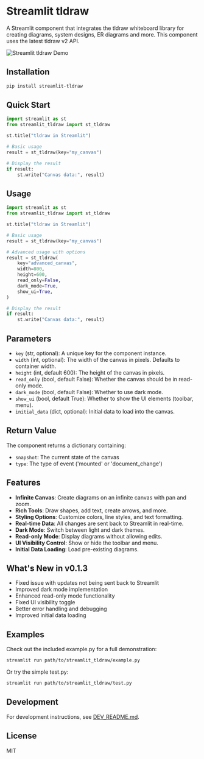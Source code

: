 # Streamlit tldraw

A Streamlit component that integrates the tldraw whiteboard library for creating diagrams, system designs, ER diagrams and more. This component uses the latest tldraw v2 API.

![Streamlit tldraw Demo](https://raw.githubusercontent.com/Mr-Dark-debug/streamlit-tldraw/main/demo.png)

## Installation

```bash
pip install streamlit-tldraw
```

## Quick Start

```python
import streamlit as st
from streamlit_tldraw import st_tldraw

st.title("tldraw in Streamlit")

# Basic usage
result = st_tldraw(key="my_canvas")

# Display the result
if result:
    st.write("Canvas data:", result)
```

## Usage

```python
import streamlit as st
from streamlit_tldraw import st_tldraw

st.title("tldraw in Streamlit")

# Basic usage
result = st_tldraw(key="my_canvas")

# Advanced usage with options
result = st_tldraw(
    key="advanced_canvas",
    width=800,
    height=600,
    read_only=False,
    dark_mode=True,
    show_ui=True,
)

# Display the result
if result:
    st.write("Canvas data:", result)
```

## Parameters

- `key` (str, optional): A unique key for the component instance.
- `width` (int, optional): The width of the canvas in pixels. Defaults to container width.
- `height` (int, default 600): The height of the canvas in pixels.
- `read_only` (bool, default False): Whether the canvas should be in read-only mode.
- `dark_mode` (bool, default False): Whether to use dark mode.
- `show_ui` (bool, default True): Whether to show the UI elements (toolbar, menu).
- `initial_data` (dict, optional): Initial data to load into the canvas.

## Return Value

The component returns a dictionary containing:

- `snapshot`: The current state of the canvas
- `type`: The type of event ('mounted' or 'document_change')

## Features

- **Infinite Canvas**: Create diagrams on an infinite canvas with pan and zoom.
- **Rich Tools**: Draw shapes, add text, create arrows, and more.
- **Styling Options**: Customize colors, line styles, and text formatting.
- **Real-time Data**: All changes are sent back to Streamlit in real-time.
- **Dark Mode**: Switch between light and dark themes.
- **Read-only Mode**: Display diagrams without allowing edits.
- **UI Visibility Control**: Show or hide the toolbar and menu.
- **Initial Data Loading**: Load pre-existing diagrams.

## What's New in v0.1.3

- Fixed issue with updates not being sent back to Streamlit
- Improved dark mode implementation
- Enhanced read-only mode functionality
- Fixed UI visibility toggle
- Better error handling and debugging
- Improved initial data loading

## Examples

Check out the included example.py for a full demonstration:

```bash
streamlit run path/to/streamlit_tldraw/example.py
```

Or try the simple test.py:

```bash
streamlit run path/to/streamlit_tldraw/test.py
```

## Development

For development instructions, see [DEV_README.md](DEV_README.md).

## License

MIT